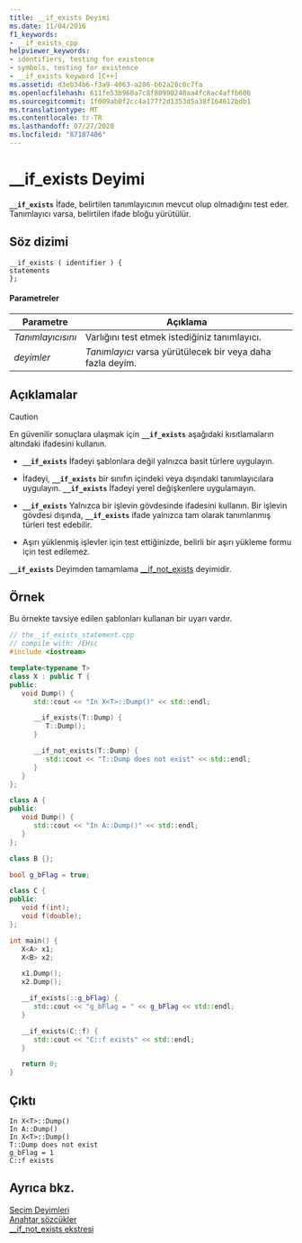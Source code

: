 ```yaml
---
title: __if_exists Deyimi
ms.date: 11/04/2016
f1_keywords:
- __if_exists_cpp
helpviewer_keywords:
- identifiers, testing for existence
- symbols, testing for existence
- __if_exists keyword [C++]
ms.assetid: d3eb34b6-f3a9-4063-a286-b62a28c0c7fa
ms.openlocfilehash: 611fe53b960a7c8f80990240aa4fc8ac4affb606
ms.sourcegitcommit: 1f009ab0f2cc4a177f2d1353d5a38f164612bdb1
ms.translationtype: MT
ms.contentlocale: tr-TR
ms.lasthandoff: 07/27/2020
ms.locfileid: "87187406"
---
```

# <a name="__if_exists-statement"></a>__if_exists Deyimi

**`__if_exists`** İfade, belirtilen tanımlayıcının mevcut olup olmadığını test eder. Tanımlayıcı varsa, belirtilen ifade bloğu yürütülür.

## <a name="syntax"></a>Söz dizimi

```
__if_exists ( identifier ) {
statements
};
```

#### <a name="parameters"></a>Parametreler

|Parametre|Açıklama|
|---------------|-----------------|
|*Tanımlayıcısını*|Varlığını test etmek istediğiniz tanımlayıcı.|
|*deyimler*|*Tanımlayıcı* varsa yürütülecek bir veya daha fazla deyim.|

## <a name="remarks"></a>Açıklamalar

> [!CAUTION]
> En güvenilir sonuçlara ulaşmak için **`__if_exists`** aşağıdaki kısıtlamaların altındaki ifadesini kullanın.

- **`__if_exists`** İfadeyi şablonlara değil yalnızca basit türlere uygulayın.

- İfadeyi, **`__if_exists`** bir sınıfın içindeki veya dışındaki tanımlayıcılara uygulayın. **`__if_exists`** İfadeyi yerel değişkenlere uygulamayın.

- **`__if_exists`** Yalnızca bir işlevin gövdesinde ifadesini kullanın. Bir işlevin gövdesi dışında, **`__if_exists`** ifade yalnızca tam olarak tanımlanmış türleri test edebilir.

- Aşırı yüklenmiş işlevler için test ettiğinizde, belirli bir aşırı yükleme formu için test edilemez.

**`__if_exists`** Deyimden tamamlama [__if_not_exists](../cpp/if-not-exists-statement.md) deyimidir.

## <a name="example"></a>Örnek

Bu örnekte tavsiye edilen şablonları kullanan bir uyarı vardır.

```cpp
// the__if_exists_statement.cpp
// compile with: /EHsc
#include <iostream>

template<typename T>
class X : public T {
public:
   void Dump() {
      std::cout << "In X<T>::Dump()" << std::endl;

      __if_exists(T::Dump) {
         T::Dump();
      }

      __if_not_exists(T::Dump) {
         std::cout << "T::Dump does not exist" << std::endl;
      }
   }
};

class A {
public:
   void Dump() {
      std::cout << "In A::Dump()" << std::endl;
   }
};

class B {};

bool g_bFlag = true;

class C {
public:
   void f(int);
   void f(double);
};

int main() {
   X<A> x1;
   X<B> x2;

   x1.Dump();
   x2.Dump();

   __if_exists(::g_bFlag) {
      std::cout << "g_bFlag = " << g_bFlag << std::endl;
   }

   __if_exists(C::f) {
      std::cout << "C::f exists" << std::endl;
   }

   return 0;
}
```

## <a name="output"></a>Çıktı

```Output
In X<T>::Dump()
In A::Dump()
In X<T>::Dump()
T::Dump does not exist
g_bFlag = 1
C::f exists
```

## <a name="see-also"></a>Ayrıca bkz.

[Seçim Deyimleri](../cpp/selection-statements-cpp.md)<br/>
[Anahtar sözcükler](../cpp/keywords-cpp.md)<br/>
[__if_not_exists ekstresi](../cpp/if-not-exists-statement.md)
